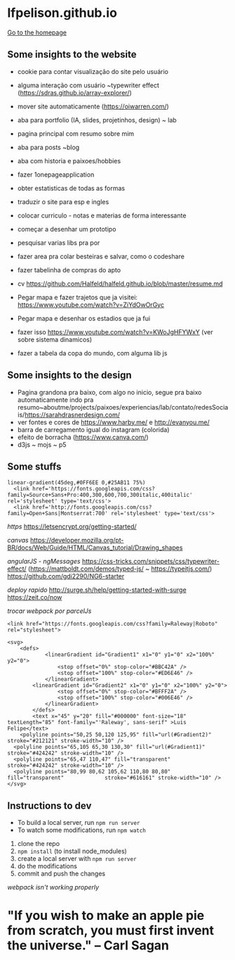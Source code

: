 # lfpelison.github.io

[Go to the homepage](https://lfpelison.github.io/)

## Some insights to the website

  - cookie para contar visualização do site pelo usuário
  - alguma interação com usuário ~typewriter effect (https://sdras.github.io/array-explorer/)
  - mover site automaticamente (https://oiwarren.com/)
  - aba para portfolio (IA, slides, projetinhos, design) ~ lab
  - pagina principal com resumo sobre mim
  - aba para posts ~blog
  - aba com historia e paixoes/hobbies
  - fazer 1onepageapplication
  - obter estatisticas de todas as formas
  - traduzir o site para esp e ingles
  - colocar curriculo - notas e materias de forma interessante
  - começar a desenhar um prototipo
  - pesquisar varias libs  pra por
  - fazer area pra colar besteiras e salvar, como o codeshare
  - fazer tabelinha de compras do apto
  
  - cv https://github.com/Halfeld/halfeld.github.io/blob/master/resume.md
  - Pegar mapa e fazer trajetos que ja visitei: https://www.youtube.com/watch?v=ZiYdOwOrGyc
  - Pegar mapa e desenhar os estadios que ja fui
  - fazer isso https://www.youtube.com/watch?v=KWoJgHFYWxY (ver sobre sistema dinamicos)
  - fazer a tabela da copa do mundo, com alguma lib js
  
## Some insights to the design

  - Pagina grandona pra baixo, com algo no inicio, segue pra baixo automaticamente indo pra resumo~aboutme/projects/paixoes/experiencias/lab/contato/redesSociais/https://sarahdrasnerdesign.com/
  - ver fontes e cores de https://www.harby.me/ e http://evanyou.me/
  - barra de carregamento igual do instagram (colorida)
  - efeito de borracha (https://www.canva.com/)
  - d3js ~ mojs ~ p5

## Some stuffs

```
linear-gradient(45deg,#0FF6EE 0,#25AB11 75%)
  <link href='https://fonts.googleapis.com/css?family=Source+Sans+Pro:400,300,600,700,300italic,400italic' rel='stylesheet' type='text/css'>
  <link href='http://fonts.googleapis.com/css?family=Open+Sans|Montserrat:700' rel='stylesheet' type='text/css'>
```
  
  *https*
   https://letsencrypt.org/getting-started/
  
  *canvas*
  https://developer.mozilla.org/pt-BR/docs/Web/Guide/HTML/Canvas_tutorial/Drawing_shapes

  *angularJS - ngMessages*
  https://css-tricks.com/snippets/css/typewriter-effect/ (https://mattboldt.com/demos/typed-js/ ~ https://typeitjs.com/)
  https://github.com/gdi2290/NG6-starter
  
  *deploy rapido*
  http://surge.sh/help/getting-started-with-surge
  https://zeit.co/now
  
  *trocar webpack por parcelJs*
  
```
<link href="https://fonts.googleapis.com/css?family=Raleway|Roboto" rel="stylesheet"> 
```

```
<svg>
    <defs>
  			<linearGradient id="Gradient1" x1="0" y1="0" x2="100%" y2="0">
    			<stop offset="0%" stop-color="#BBC42A" />
    			<stop offset="100%" stop-color="#ED6E46" />
  			</linearGradient>
        <linearGradient id="Gradient2" x1="0" y1="0" x2="100%" y2="0">
    			<stop offset="0%" stop-color="#BFFF2A" />
    			<stop offset="100%" stop-color="#006E46" />
  			</linearGradient>
		</defs>
		<text x="45" y="20" fill="#000000" font-size="18" textLength="85" font-family="'Raleway', sans-serif" >Luis  Felipe</text>
	<polyline points="50,25 50,120 125,95" fill="url(#Gradient2)" 			stroke="#212121" stroke-width="10" />
  <polyline points="65,105 65,30 130,30" fill="url(#Gradient1)" 			stroke="#424242" stroke-width="10" />
  <polyline points="65,47 110,47" fill="transparent" 			
stroke="#424242" stroke-width="10" />
  <polyline points="80,99 80,62 105,62 110,80 80,80" fill="transparent" 			stroke="#616161" stroke-width="10" />
</svg>
```

## Instructions to dev

* To build a local server, run `npm run server`
* To watch some modifications, run `npm watch`

1. clone the repo
2. `npm install` (to install node_modules)
3. create a local server with `npm run server`
4. do the modifications
5. commit and push the changes

*webpack isn't working properly*


#  	"If you wish to make an apple pie from scratch, you must first invent the universe." – Carl Sagan



